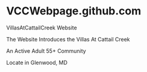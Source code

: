 VCCWebpage.github.com
======

VillasAtCattailCreek Website

The Website Introduces the Villas At Cattail Creek

An Active Adult 55+ Community

Locate in Glenwood, MD
